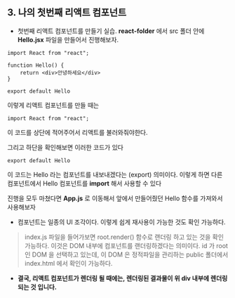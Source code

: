 
## 3. 나의 첫번째 리액트 컴포넌트

- 첫번째 리액트 컴포넌트를 만들기 실습.
**react-folder** 에서 src 폴더 안에 **Hello.jsx** 파일을 만들어서 진행해보자.

```
import React from "react";

function Hello() {
    return <div>안녕하세요</div>
}

export default Hello
```
이렇게 리액트 컴포넌트를 만들 때는
```
import React from "react";
```
이 코드를 상단에 적어주어서 리액트를 불러와줘야한다.
    
그리고 하단을 확인해보면 이러한 코드가 있다
```
export default Hello
```
이 코드는 Hello 라는 컴포넌트를 내보내겠다는 (export) 의미이다. 이렇게 하면 다른 컴포넌트에서 Hello 컴포넌트를 **import** 해서 사용할 수 있다


진행을 모두 마쳤다면 **App.js** 로 이동해서 앞에서 만들어줬던 Hello 함수를 가져와서 사용해보자

- 컴포넌트는 일종의 UI 조각이다. <Hello /> <Hello /> <Hello /> 이렇게 쉽게 재사용이 가능한 것도 확인 가능하다.

> index.js 파일을 들어가보면 root.render() 함수로 랜더링 하고 있는 것을 확인가능하다.
이것은 DOM 내부에 컴포넌트를 랜더링하겠다는 의미이다. id 가 root 인 DOM 을 선택하고 있는데, 이 DOM 은 정적파일을 관리하는 public 폴더에서 index.html 에서
확인이 가능하다.

- **결국, 리액트 컴포넌트가 렌더링 될 때에는, 렌더링된 결과물이 위 div 내부에 렌더링되는 것 입니다.**